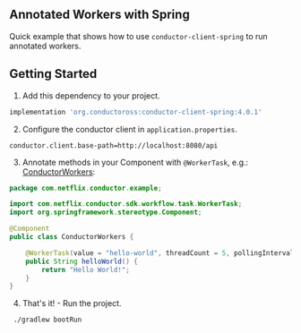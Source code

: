 ## Annotated Workers with Spring

Quick example that shows how to use `conductor-client-spring` to run annotated workers.

## Getting Started

1. Add this dependency to your project.

```groovy
implementation 'org.conductoross:conductor-client-spring:4.0.1'
```

2. Configure the conductor client in `application.properties`.

```properties
conductor.client.base-path=http://localhost:8080/api
```

3. Annotate methods in your Component with `@WorkerTask`, e.g.: [ConductorWorkers](/src/main/java/com/netflix/conductor/example/ConductorWorkers.java):

```java
package com.netflix.conductor.example;

import com.netflix.conductor.sdk.workflow.task.WorkerTask;
import org.springframework.stereotype.Component;

@Component
public class ConductorWorkers {

    @WorkerTask(value = "hello-world", threadCount = 5, pollingInterval = 200)
    public String helloWorld() {
        return "Hello World!";
    }
}

```

4. That's it! - Run the project.

```shell
 ./gradlew bootRun
```